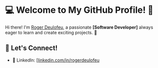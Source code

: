 # 💻 Welcome to My GitHub Profile! 👋

Hi there! I'm [Roger Deulofeu](https://github.com/rogerdeulofeu), a passionate **[Software Developer]** always eager to learn and create exciting projects. 🚀  


## 🤝 Let's Connect!
- 💼 LinkedIn: [[linkedin.com/in/rogerdeulofeu]([https://linkedin.com/in/rogerdeulofeu](https://www.linkedin.com/in/roger-deulofeu-0604b0b2)](https://www.linkedin.com/in/roger-deulofeu-0604b0b2))
